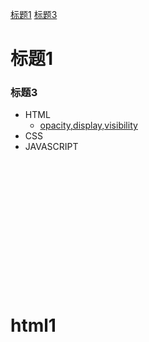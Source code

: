 [标题1](#标题1)
[标题3](#标题3)

# 标题1
### 标题3

* HTML
	* [opacity,display,visibility](#html1)
* CSS
* JAVASCRIPT
 </br> </br> </br> </br> </br> </br> </br> </br> </br> </br> </br> </br> </br> </br>
 # html1
 
 
